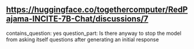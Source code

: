 ## https://huggingface.co/togethercomputer/RedPajama-INCITE-7B-Chat/discussions/7

contains_question: yes
question_part: Is there anyway to stop the model from asking itself questions after generating an initial response